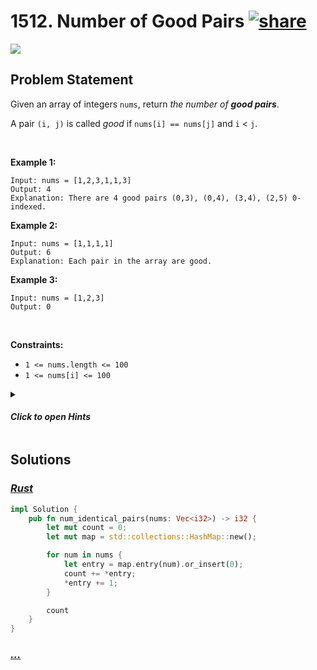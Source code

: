 # 1512. Number of Good Pairs [![share]](https://leetcode.com/problems/number-of-good-pairs/)

![][easy]

## Problem Statement

<p>Given an array of integers <code>nums</code>, return <em>the number of <strong>good pairs</strong></em>.</p>
<p>A pair <code>(i, j)</code> is called <em>good</em> if <code>nums[i] == nums[j]</code> and <code>i</code> &lt; <code>j</code>.</p>
<p> </p>
<p><strong class="example">Example 1:</strong></p>

```
Input: nums = [1,2,3,1,1,3]
Output: 4
Explanation: There are 4 good pairs (0,3), (0,4), (3,4), (2,5) 0-indexed.
```

<p><strong class="example">Example 2:</strong></p>

```
Input: nums = [1,1,1,1]
Output: 6
Explanation: Each pair in the array are good.
```

<p><strong class="example">Example 3:</strong></p>

```
Input: nums = [1,2,3]
Output: 0
```

<p> </p>
<p><strong>Constraints:</strong></p>
<ul>
<li><code>1 &lt;= nums.length &lt;= 100</code></li>
<li><code>1 &lt;= nums[i] &lt;= 100</code></li>
</ul>

<details>
<summary>

#### _Click to open Hints_

</summary>

- Count how many times each number appears. If a number appears n times, then n \* (n – 1) // 2 good pairs can be made with this number.

</details>

## Solutions

### [_Rust_](number_of_good_pairs.rs)

```rs [Rust]
impl Solution {
    pub fn num_identical_pairs(nums: Vec<i32>) -> i32 {
        let mut count = 0;
        let mut map = std::collections::HashMap::new();

        for num in nums {
            let entry = map.entry(num).or_insert(0);
            count += *entry;
            *entry += 1;
        }

        count
    }
}

```

### [_..._]()

```

```

<!----------------------------------{ link }--------------------------------->

[share]: https://graph.org/file/3ea5234dda646b71c574a.png
[easy]: https://img.shields.io/badge/Difficulty-Easy-bright.svg
[medium]: https://img.shields.io/badge/Difficulty-Medium-yellow.svg
[hard]: https://img.shields.io/badge/Difficulty-Hard-red.svg
